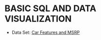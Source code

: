 # BASIC SQL AND DATA VISUALIZATION

* Data Set: [Car Features and MSRP](https://www.kaggle.com/CooperUnion/cardataset)
